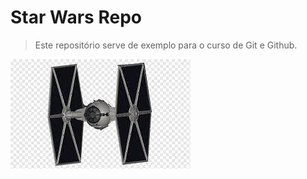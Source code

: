 # Star Wars Repo

> Este repositório serve de exemplo para o curso de Git e Github.

![TIE Fighter](./tiefighter.jpg)
